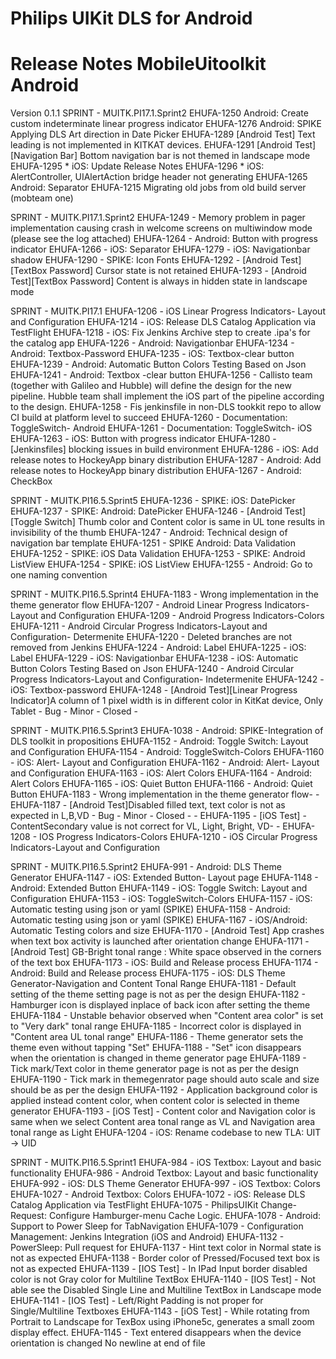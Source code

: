 Philips UIKit DLS for Android
================================================

# Release Notes MobileUitoolkit Android

Version 0.1.1
SPRINT - MUITK.PI17.1.Sprint2
EHUFA-1250	Android: Create custom indeterminate linear progress indicator
EHUFA-1276	Android: SPIKE Applying DLS Art direction in Date Picker
EHUFA-1289	[Android Test] Text leading is not implemented in KITKAT devices.
EHUFA-1291	[Android Test][Navigation Bar] Bottom navigation bar is not themed in landscape mode
EHUFA-1295 *	iOS: Update Release Notes
EHUFA-1296 *	iOS: AlertController, UIAlertAction bridge header not generating
EHUFA-1265	Android: Separator
EHUFA-1215	Migrating old jobs from old build server (mobteam one)


SPRINT - MUITK.PI17.1.Sprint2
EHUFA-1249 - Memory problem in pager implementation causing crash in welcome screens on multiwindow mode (please see the log attached)
EHUFA-1264 - Android: Button with progress indicator
EHUFA-1266 - iOS: Separator
EHUFA-1279 - iOS: Navigationbar shadow
EHUFA-1290 - SPIKE: Icon Fonts
EHUFA-1292 - [Android Test][TextBox Password] Cursor state is not retained
EHUFA-1293 - [Android Test][TextBox Password] Content is always in hidden state in landscape mode


SPRINT - MUITK.PI17.1
EHUFA-1206 - iOS Linear Progress Indicators- Layout and Configuration
EHUFA-1214 - iOS: Release DLS Catalog Application via TestFlight
EHUFA-1218 - iOS: Fix Jenkins Archive step to create .ipa's for the catalog app
EHUFA-1226 - Android: Navigationbar
EHUFA-1234 - Android: Textbox-Password
EHUFA-1235 - iOS: Textbox-clear button
EHUFA-1239 - Android: Automatic Button Colors Testing Based on Json
EHUFA-1241 - Android: Textbox -clear button
EHUFA-1256 - Callisto team (together with Galileo and Hubble) will define the design for the new pipeline. Hubble team shall implement the iOS part of the pipeline according to the design.
EHUFA-1258 - Fis jenkinsfile in non-DLS tookkit repo to allow CI build at platform level to succeed
EHUFA-1260 - Documentation: ToggleSwitch- Android
EHUFA-1261 - Documentation: ToggleSwitch- iOS
EHUFA-1263 - iOS: Button with progress indicator
EHUFA-1280 - [Jenkinsfiles] blocking issues in build environment
EHUFA-1286 - iOS: Add release notes to HockeyApp binary distribution
EHUFA-1287 - Android: Add release notes to HockeyApp binary distribution
EHUFA-1267 - Android: CheckBox


SPRINT - MUITK.PI16.5.Sprint5
EHUFA-1236 - SPIKE: iOS: DatePicker
EHUFA-1237 - SPIKE: Android: DatePicker
EHUFA-1246 - [Android Test][Toggle Switch] Thumb color and Content color is same in UL tone results in invisibility of the thumb
EHUFA-1247 - Android: Technical design of navigation bar template
EHUFA-1251 - SPIKE Android: Data Validation
EHUFA-1252 - SPIKE: iOS Data Validation
EHUFA-1253 - SPIKE: Android ListView
EHUFA-1254 - SPIKE: iOS ListView
EHUFA-1255 - Android: Go to one naming convention


SPRINT - MUITK.PI16.5.Sprint4
EHUFA-1183 - Wrong implementation in the theme generator flow
EHUFA-1207 - Android Linear Progress Indicators-Layout and Configuration
EHUFA-1209 - Android Progress Indicators-Colors
EHUFA-1211 - Android Circular Progress Indicators-Layout and Configuration- Determenite
EHUFA-1220 - Deleted branches are not removed from Jenkins
EHUFA-1224 - Android: Label
EHUFA-1225 - iOS: Label
EHUFA-1229 - iOS: Navigationbar
EHUFA-1238 - iOS: Automatic Button Colors Testing Based on Json
EHUFA-1240 - Android Circular Progress Indicators-Layout and Configuration- Indetermenite
EHUFA-1242 - iOS: Textbox-password
EHUFA-1248 - [Android Test][Linear Progress Indicator]A column of 1 pixel width is in different color in KitKat device, Only Tablet - Bug - Minor - Closed -

SPRINT - MUITK.PI16.5.Sprint3
EHUFA-1038 - Android: SPIKE-Integration of DLS toolkit in propositions
EHUFA-1152 - Android: Toggle Switch: Layout and Configuration
EHUFA-1154 - Android: ToggleSwitch-Colors
EHUFA-1160 - iOS: Alert- Layout and Configuration
EHUFA-1162 - Android: Alert- Layout and Configuration
EHUFA-1163 - iOS: Alert Colors
EHUFA-1164 - Android: Alert Colors
EHUFA-1165 - iOS: Quiet Button
EHUFA-1166 - Android: Quiet Button
EHUFA-1183 - Wrong implementation in the theme generator flow- -
EHUFA-1187 - [Android Test]Disabled filled text, text color is not as expected in L,B,VD - Bug - Minor - Closed - -
EHUFA-1195 - [iOS Test] - ContentSecondary value is not correct for VL, Light, Bright, VD- -
EHUFA-1208 - IOS Progress Indicators-Colors
EHUFA-1210 - iOS Circular Progress Indicators-Layout and Configuration

SPRINT - MUITK.PI16.5.Sprint2
EHUFA-991 - Android: DLS Theme Generator
EHUFA-1147 - iOS: Extended Button- Layout page
EHUFA-1148 - Android: Extended Button
EHUFA-1149 - iOS: Toggle Switch: Layout and Configuration
EHUFA-1153 - iOS: ToggleSwitch-Colors
EHUFA-1157 - iOS: Automatic testing using json or yaml (SPIKE)
EHUFA-1158 - Android: Automatic testing using json or yaml (SPIKE)
EHUFA-1167 - iOS/Android: Automatic Testing colors and size
EHUFA-1170 - [Android Test] App crashes when text box activity is launched after orientation change
EHUFA-1171 - [Android Test] GB-Bright tonal range : White space observed in the corners of the text box
EHUFA-1173 - iOS: Build and Release process
EHUFA-1174 - Android: Build and Release process
EHUFA-1175 - iOS: DLS Theme Generator-Navigation and Content Tonal Range
EHUFA-1181 - Default setting of the theme setting page is not as per the design
EHUFA-1182 - Hamburger icon is displayed inplace of back icon after setting the theme
EHUFA-1184 - Unstable behavior observed when "Content area color" is set to "Very dark" tonal range
EHUFA-1185 - Incorrect color is displayed in "Content area UL tonal range"
EHUFA-1186 - Theme generator sets the theme even without tapping "Set"
EHUFA-1188 - "Set" icon disappears when the orientation is changed in theme generator page
EHUFA-1189 - Tick mark/Text color in theme generator page is not as per the design
EHUFA-1190 - Tick mark in themegenrator page should auto scale and size should be as per the design
EHUFA-1192 - Application background color is applied instead content color, when content color is selected in theme generator
EHUFA-1193 - [iOS Test] - Content color and Navigation color is same when we select Content area tonal range as VL and Navigation area tonal range as Light
EHUFA-1204 - iOS: Rename codebase to new TLA: UIT -> UID

SPRINT - MUITK.PI16.5.Sprint1
EHUFA-984 - iOS Textbox: Layout and basic functionality
EHUFA-986 - Android Textbox: Layout and basic functionality
EHUFA-992 - iOS: DLS Theme Generator
EHUFA-997 - iOS Textbox: Colors
EHUFA-1027 - Android Textbox: Colors
EHUFA-1072 - iOS: Release DLS Catalog Application via TestFlight
EHUFA-1075 - PhilipsUIKit Change-Request: Configure Hamburger-menu Cache Logic.
EHUFA-1078 - Android: Support to Power Sleep for TabNavigation
EHUFA-1079 - Configuration Management: Jenkins Integration (iOS and Android)
EHUFA-1132 - PowerSleep: Pull request for
EHUFA-1137 - Hint text color in Normal state is not as expected
EHUFA-1138 - Border color of Pressed/Focused text box is not as expected
EHUFA-1139 - [IOS Test] - In IPad Input border disabled color is not Gray color for Multiline TextBox
EHUFA-1140 - [IOS Test] - Not able see the Disabled Single Line and Multiline TextBox in Landscape mode
EHUFA-1141 - [IOS Test] - Left/Right Padding is not proper for Single/Multiline Textboxes
EHUFA-1143 - [iOS Test] - While rotating from Portrait to Landscape for TexBox using iPhone5c, generates a small zoom display effect.
EHUFA-1145 - Text entered disappears when the device orientation is changed
 No newline at end of file
